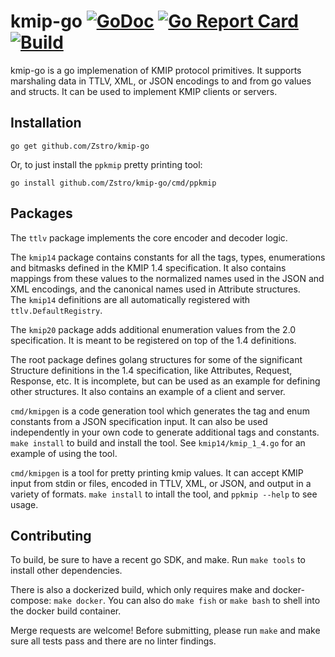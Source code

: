 kmip-go [![GoDoc](https://godoc.org/github.com/Zstro/kmip-go?status.png)](https://godoc.org/github.com/Zstro/kmip-go) [![Go Report Card](https://goreportcard.com/badge/github.com/Zstro/kmip-go)](https://goreportcard.com/report/gemalto/kmip-go) [![Build](https://github.com/Zstro/kmip-go/workflows/Build/badge.svg)](https://github.com/Zstro/kmip-go/actions?query=branch%3Amaster+workflow%3ABuild+)
=======

kmip-go is a go implemenation of KMIP protocol primitives.  It supports marshaling data in TTLV, XML, or JSON
encodings to and from go values and structs.  It can be used to implement KMIP clients or servers.

Installation
------------

    go get github.com/Zstro/kmip-go
    
Or, to just install the `ppkmip` pretty printing tool:

    go install github.com/Zstro/kmip-go/cmd/ppkmip
    
Packages
--------

The `ttlv` package implements the core encoder and decoder logic.

The `kmip14` package contains constants for all the tags, types, enumerations and bitmasks defined in the KMIP 1.4
specification.   It also contains mappings from these values to the normalized names used in the JSON and XML
encodings, and the canonical names used in Attribute structures.  
The `kmip14` definitions are all automatically registered with `ttlv.DefaultRegistry`.

The `kmip20` package adds additional enumeration values from the 2.0 specification.  It is meant to be registered
on top of the 1.4 definitions.

The root package defines golang structures for some of the significant Structure definitions in the 1.4 
specification, like Attributes, Request, Response, etc.  It is incomplete, but can be used as an example
for defining other structures.  It also contains an example of a client and server.

`cmd/kmipgen` is a code generation tool which generates the tag and enum constants from a JSON specification
input.  It can also be used independently in your own code to generate additional tags and constants.  `make install`
to build and install the tool.  See `kmip14/kmip_1_4.go` for an example of using the tool.

`cmd/kmipgen` is a tool for pretty printing kmip values.  It can accept KMIP input from stdin or files, encoded
in TTLV, XML, or JSON, and output in a variety of formats.  `make install` to intall the tool, and 
`ppkmip --help` to see usage.

Contributing
------------

To build, be sure to have a recent go SDK, and make.  Run `make tools` to install other dependencies.

There is also a dockerized build, which only requires make and docker-compose: `make docker`.  You can also
do `make fish` or `make bash` to shell into the docker build container.

Merge requests are welcome!  Before submitting, please run `make` and make sure all tests pass and there are
no linter findings.